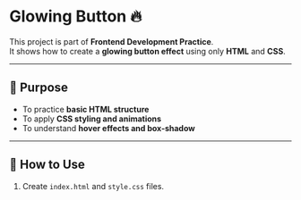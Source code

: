 # Glowing Button 🔥

This project is part of **Frontend Development Practice**.  
It shows how to create a **glowing button effect** using only **HTML** and **CSS**.

---

## 🎯 Purpose
- To practice **basic HTML structure**  
- To apply **CSS styling and animations**  
- To understand **hover effects and box-shadow**  

---



## 🚀 How to Use
1. Create `index.html` and `style.css` files.  
